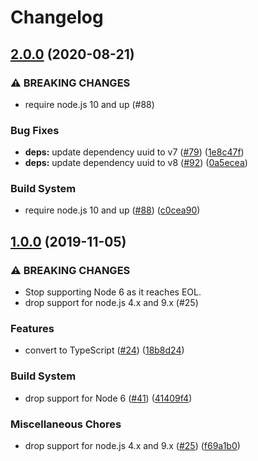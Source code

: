 # Changelog

## [2.0.0](https://www.github.com/google/eventid-js/compare/v1.0.0...v2.0.0) (2020-08-21)


### ⚠ BREAKING CHANGES

* require node.js 10 and up (#88)

### Bug Fixes

* **deps:** update dependency uuid to v7 ([#79](https://www.github.com/google/eventid-js/issues/79)) ([1e8c47f](https://www.github.com/google/eventid-js/commit/1e8c47f982ecadad583952847bcc3919d8ca498e))
* **deps:** update dependency uuid to v8 ([#92](https://www.github.com/google/eventid-js/issues/92)) ([0a5ecea](https://www.github.com/google/eventid-js/commit/0a5eceae8dca5ae751fbee7dc0c3822e707af826))


### Build System

* require node.js 10 and up ([#88](https://www.github.com/google/eventid-js/issues/88)) ([c0cea90](https://www.github.com/google/eventid-js/commit/c0cea904922fc8e34a13ace7777cca54e6cff30a))

## [1.0.0](https://www.github.com/google/eventid-js/compare/v0.1.2...v1.0.0) (2019-11-05)


### ⚠ BREAKING CHANGES

* Stop supporting Node 6 as it reaches EOL.
* drop support for node.js 4.x and 9.x (#25)

### Features

* convert to TypeScript ([#24](https://www.github.com/google/eventid-js/issues/24)) ([18b8d24](https://www.github.com/google/eventid-js/commit/18b8d24ea0eaf878cf2beef1b153da9fae1cc691))


### Build System

* drop support for Node 6 ([#41](https://www.github.com/google/eventid-js/issues/41)) ([41409f4](https://www.github.com/google/eventid-js/commit/41409f4ac4f4591b1e67767ba14254d92247c152))


### Miscellaneous Chores

* drop support for node.js 4.x and 9.x ([#25](https://www.github.com/google/eventid-js/issues/25)) ([f69a1b0](https://www.github.com/google/eventid-js/commit/f69a1b0630bbf8b7d6b163795915558819f8e5c1))
